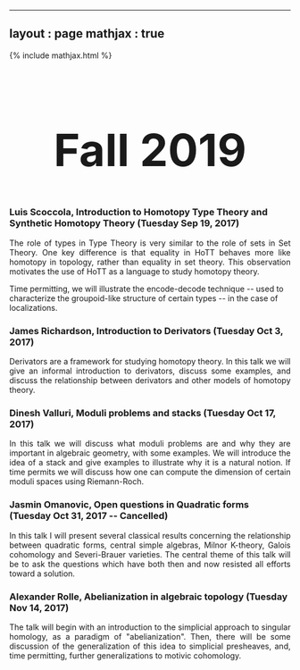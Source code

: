 
---
layout : page
mathjax : true
---
{% include mathjax.html %}

<center> <h1 style="font-size:80px">Fall 2019 </h1> </center>


### Luis Scoccola, Introduction to Homotopy Type Theory and Synthetic Homotopy Theory (Tuesday Sep 19, 2017)
<p style='text-align: justify;'>
The role of types in Type Theory is very similar to the role of sets in Set Theory. One key difference is that equality in HoTT behaves more like homotopy in topology, rather than equality in set theory. This observation motivates the use of HoTT as a language to study homotopy theory.

Time permitting, we will illustrate the encode-decode technique -- used to characterize the groupoid-like structure of certain types -- in the case of localizations.
</p>

### James Richardson, Introduction to Derivators (Tuesday Oct 3, 2017)
<p style='text-align: justify;'>
Derivators are a framework for studying homotopy theory. In this talk we will give an informal introduction to derivators, discuss some examples, and discuss the relationship between derivators and other models of homotopy theory.
</p>

### Dinesh Valluri, Moduli problems and stacks (Tuesday Oct 17, 2017)
<p style='text-align: justify;'>
In this talk we will discuss what moduli problems are and why they are important in algebraic geometry, with some examples. We will introduce the idea of a stack and give examples to illustrate why it is a natural notion. If time permits we will discuss how one can compute the dimension of certain moduli spaces using Riemann-Roch.
</p>

### Jasmin Omanovic, Open questions in Quadratic forms (Tuesday Oct 31, 2017 -- Cancelled)
<p style='text-align: justify;'>
In this talk I will present several classical results concerning the relationship between quadratic forms, central simple algebras, Milnor K-theory, Galois cohomology and Severi-Brauer varieties. The central theme of this talk will be to ask the questions which have both then and now resisted all efforts toward a solution.
</p>

### Alexander Rolle, Abelianization in algebraic topology (Tuesday Nov 14, 2017)
<p style='text-align: justify;'>
The talk will begin with an introduction to the simplicial approach to singular homology, as a paradigm of "abelianization". Then, there will be some discussion of the generalization of this idea to simplicial presheaves, and, time permitting, further generalizations to motivic cohomology.
</p>
